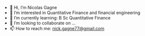 - 👋 Hi, I’m Nicolas Gagne
- 👀 I’m interested in Quantitative Finance and financial engineering
- 🌱 I’m currently learning: B Sc Quantitative Finance
- 💞️ I’m looking to collaborate on ...
- 📫 How to reach me: nick.gagne77@gmail.com

<!---
nickgagne77/nickgagne77 is a ✨ special ✨ repository because its `README.md` (this file) appears on your GitHub profile.
You can click the Preview link to take a look at your changes.
--->
